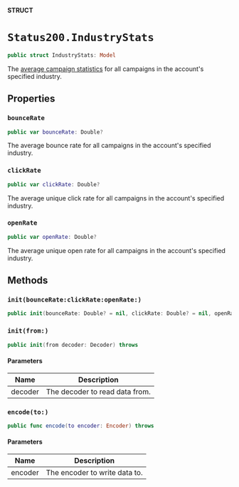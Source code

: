 **STRUCT**

# `Status200.IndustryStats`

```swift
public struct IndustryStats: Model
```

The [average campaign statistics](https://mailchimp.com/resources/research/email-marketing-benchmarks/?utm_source=mc-api&utm_medium=docs&utm_campaign=apidocs) for all campaigns in the account's specified industry.

## Properties
### `bounceRate`

```swift
public var bounceRate: Double?
```

The average bounce rate for all campaigns in the account's specified industry.

### `clickRate`

```swift
public var clickRate: Double?
```

The average unique click rate for all campaigns in the account's specified industry.

### `openRate`

```swift
public var openRate: Double?
```

The average unique open rate for all campaigns in the account's specified industry.

## Methods
### `init(bounceRate:clickRate:openRate:)`

```swift
public init(bounceRate: Double? = nil, clickRate: Double? = nil, openRate: Double? = nil)
```

### `init(from:)`

```swift
public init(from decoder: Decoder) throws
```

#### Parameters

| Name | Description |
| ---- | ----------- |
| decoder | The decoder to read data from. |

### `encode(to:)`

```swift
public func encode(to encoder: Encoder) throws
```

#### Parameters

| Name | Description |
| ---- | ----------- |
| encoder | The encoder to write data to. |